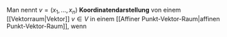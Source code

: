 Man nennt $v = (x_1, ..., x_n)$  **Koordinatendarstellung** von einem [[Vektorraum|Vektor]] $v \in V$ in einem [[Affiner Punkt-Vektor-Raum|affinen Punkt-Vektor-Raum]], wenn 